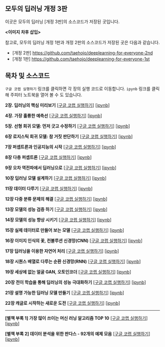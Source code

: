 ## 모두의 딥러닝 개정 3판

이곳은 모두의 딥러닝 [개정 3판]의 소스코드가 저장된 곳입니다. 

**<이미지 차후 삽입>**

참고로, 모두의 딥러닝 개정 1판과 개정 2판의 소스코드가 저장된 곳은 다음과 같습니다. 

- [개정 2판] https://github.com/taehojo/deeplearning-for-everyone-2nd
- [개정 1판] https://github.com/taehojo/deeplearning-for-everyone-1st

## 목차 및 소스코드

`구글 코랩 실행하기` 링크를 클릭하면 각 장의 실행 코드로 이동합니다. `ipynb` 링크를 클릭해 주피터 노트북을 열어 볼 수 도 있습니다. 

**2장. 딥러닝의 핵심 미리보기** [[구글 코랩 실행하기](https://colab.research.google.com/github/taehojo/deeplearning/blob/master/colab/ch02-colab.ipynb)] [[ipynb](https://github.com/taehojo/deeplearning/blob/master/ch02.ipynb)] 

**4장. 가장 훌륭한 예측선** [[구글 코랩 실행하기](https://colab.research.google.com/github/taehojo/deeplearning/blob/master/colab/ch04-colab.ipynb)] [[ipynb](https://github.com/taehojo/deeplearning/blob/master/ch04.ipynb)] 

**5장. 선형 회귀 모델: 먼저 긋고 수정하기** [[구글 코랩 실행하기](https://colab.research.google.com/github/taehojo/deeplearning/blob/master/colab/ch05-colab.ipynb)] [[ipynb](https://github.com/taehojo/deeplearning/blob/master/ch05.ipynb)] 

**6장 로지스틱 회귀 모델: 참 거짓 판단하기** [[구글 코랩 실행하기](https://colab.research.google.com/github/taehojo/deeplearning/blob/master/colab/ch06-colab.ipynb)] [[ipynb](https://github.com/taehojo/deeplearning/blob/master/ch06.ipynb)] 

**7장 퍼셉트론과 인공지능의 시작** [[구글 코랩 실행하기](https://colab.research.google.com/github/taehojo/deeplearning/blob/master/colab/ch07-colab.ipynb)] [[ipynb](https://github.com/taehojo/deeplearning/blob/master/ch07.ipynb)] 

**8장 다층 퍼셉트론** [[구글 코랩 실행하기](https://colab.research.google.com/github/taehojo/deeplearning/blob/master/colab/ch08-colab.ipynb)] [[ipynb](https://github.com/taehojo/deeplearning/blob/master/ch08.ipynb)] 

**9장 오차 역전파에서 딥러닝으로** [[구글 코랩 실행하기](https://colab.research.google.com/github/taehojo/deeplearning/blob/master/colab/ch09-colab.ipynb)] [[ipynb](https://github.com/taehojo/deeplearning/blob/master/ch09.ipynb)] 

**10장 딥러닝 모델 설계하기** [[구글 코랩 실행하기](https://colab.research.google.com/github/taehojo/deeplearning/blob/master/colab/ch10-colab.ipynb)] [[ipynb](https://github.com/taehojo/deeplearning/blob/master/ch10.ipynb)] 

**11장 데이터 다루기** [[구글 코랩 실행하기](https://colab.research.google.com/github/taehojo/deeplearning/blob/master/colab/ch11-colab.ipynb)] [[ipynb](https://github.com/taehojo/deeplearning/blob/master/ch11.ipynb)] 

**12장 다중 분류 문제의 해결** [[구글 코랩 실행하기](https://colab.research.google.com/github/taehojo/deeplearning/blob/master/colab/ch12-colab.ipynb)] [[ipynb](https://github.com/taehojo/deeplearning/blob/master/ch12.ipynb)] 

**13장 모델의 성능 검증 하기** [[구글 코랩 실행하기](https://colab.research.google.com/github/taehojo/deeplearning/blob/master/colab/ch13-colab.ipynb)] [[ipynb](https://github.com/taehojo/deeplearning/blob/master/ch13.ipynb)] 

**14장 모델의 성능 향상 시키기** [[구글 코랩 실행하기](https://colab.research.google.com/github/taehojo/deeplearning/blob/master/colab/ch14-colab.ipynb)] [[ipynb](https://github.com/taehojo/deeplearning/blob/master/ch14.ipynb)] 

**15장 실제 데이터로 만들어 보는 모델** [[구글 코랩 실행하기](https://colab.research.google.com/github/taehojo/deeplearning/blob/master/colab/ch15-colab.ipynb)] [[ipynb](https://github.com/taehojo/deeplearning/blob/master/ch15.ipynb)] 

**16장 이미지 인식의 꽃, 컨볼루션 신경망(CNN)** [[구글 코랩 실행하기](https://colab.research.google.com/github/taehojo/deeplearning/blob/master/colab/ch16-colab.ipynb)] [[ipynb](https://github.com/taehojo/deeplearning/blob/master/ch16.ipynb)] 

**17장 딥러닝을 이용한 자연어 처리** [[구글 코랩 실행하기](https://colab.research.google.com/github/taehojo/deeplearning/blob/master/colab/ch17-colab.ipynb)] [[ipynb](https://github.com/taehojo/deeplearning/blob/master/ch17.ipynb)] 

**18장 시퀀스 배열로 다루는 순환 신경망(RNN)** [[구글 코랩 실행하기](https://colab.research.google.com/github/taehojo/deeplearning/blob/master/colab/ch18-colab.ipynb)] [[ipynb](https://github.com/taehojo/deeplearning/blob/master/ch18.ipynb)] 

**19장 세상에 없는 얼굴 GAN, 오토인코더** [[구글 코랩 실행하기](https://colab.research.google.com/github/taehojo/deeplearning/blob/master/colab/ch19-colab.ipynb)] [[ipynb](https://github.com/taehojo/deeplearning/blob/master/ch19.ipynb)] 

**20장 전이 학습을 통해 딥러닝의 성능 극대화하기** [[구글 코랩 실행하기](https://colab.research.google.com/github/taehojo/deeplearning/blob/master/colab/ch20-colab.ipynb)] [[ipynb](https://github.com/taehojo/deeplearning/blob/master/ch20.ipynb)] 

**21장 설명 가능한 딥러닝 모델 만들기** [[구글 코랩 실행하기](https://colab.research.google.com/github/taehojo/deeplearning/blob/master/colab/ch21-colab.ipynb)] [[ipynb](https://github.com/taehojo/deeplearning/blob/master/ch21.ipynb)] 

**22장 캐글로 시작하는 새로운 도전** [[구글 코랩 실행하기](https://colab.research.google.com/github/taehojo/deeplearning/blob/master/colab/ch22-colab.ipynb)] [[ipynb](https://github.com/taehojo/deeplearning/blob/master/ch22.ipynb)] 

------

**[별책 부록 1] 가장 많이 쓰이는 머신 러닝 알고리즘 TOP 10** [[구글 코랩 실행하기](https://colab.research.google.com/github/taehojo/deeplearning/blob/master/colab/supplementary1_MLTop10-colab.ipynb)] [[ipynb](https://github.com/taehojo/deeplearning/blob/master/supplementary1_MLTop10.ipynb)] 

**[별책 부록 2] 데이터 분석을 위한 판다스 - 92개의 예제 모음** [[구글 코랩 실행하기](https://colab.research.google.com/github/taehojo/deeplearning/blob/master/colab/supplementary2_pands92-colab.ipynb)] [[ipynb](https://github.com/taehojo/deeplearning/blob/master/supplementary2_pands92.ipynb)] 